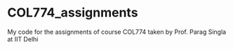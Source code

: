 # COL774_assignments
My code for the assignments of course COL774 taken by Prof. Parag Singla at IIT Delhi

